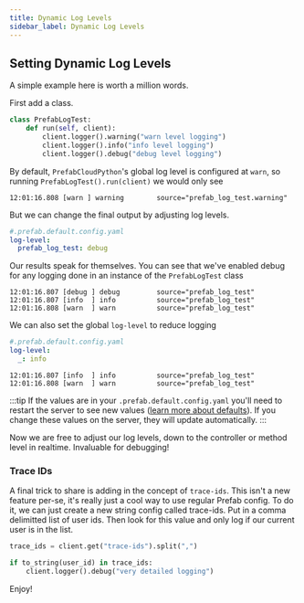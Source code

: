 ```yaml
---
title: Dynamic Log Levels
sidebar_label: Dynamic Log Levels
---
```


## Setting Dynamic Log Levels

A simple example here is worth a million words.

First add a class.

```python
class PrefabLogTest:
    def run(self, client):
        client.logger().warning("warn level logging")
        client.logger().info("info level logging")
        client.logger().debug("debug level logging")
```
By default, `PrefabCloudPython`'s global log level is configured at `warn`, so running `PrefabLogTest().run(client)` we would only see

```shell
12:01:16.808 [warn ] warning        source="prefab_log_test.warning"
```

But we can change the final output by adjusting log levels.

```yaml
#.prefab.default.config.yaml
log-level:
  prefab_log_test: debug
```

Our results speak for themselves. You can see that we've enabled debug for any logging done in an instance of the `PrefabLogTest` class

```shell
12:01:16.807 [debug ] debug         source="prefab_log_test"
12:01:16.807 [info  ] info          source="prefab_log_test"
12:01:16.808 [warn  ] warn          source="prefab_log_test"
```

We can also set the global `log-level` to reduce logging

```yaml
#.prefab.default.config.yaml
log-level:
  _: info
```

```shell
12:01:16.807 [info  ] info          source="prefab_log_test"
12:01:16.808 [warn  ] warn          source="prefab_log_test"
```

:::tip
If the values are in your `.prefab.default.config.yaml` you'll need to restart the server to see new values ([learn more about defaults](/docs/explanations/defaults)). If you change these values on the server, they will update automatically.
:::

Now we are free to adjust our log levels, down to the controller or method level in realtime. Invaluable for debugging!

### Trace IDs

A final trick to share is adding in the concept of `trace-ids`. This isn't a new feature per-se, it's really just a cool
way to use regular Prefab config. To do it, we can just create a new string config called trace-ids. Put in a comma delimitted list of user ids.
Then look for this value and only log if our current user is in the list.

```python
trace_ids = client.get("trace-ids").split(",")

if to_string(user_id) in trace_ids:
    client.logger().debug("very detailed logging")
```

Enjoy!

